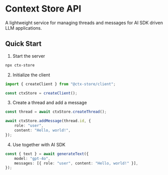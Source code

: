 # Context Store API

A lightweight service for managing threads and messages for AI SDK driven LLM applications.

## Quick Start

1. Start the server

```bash
npx ctx-store
```

2. Initialize the client

```typescript
import { createClient } from "@ctx-store/client";

const ctxStore = createClient();
```

3. Create a thread and add a message

```typescript
const thread = await ctxStore.createThread();

await ctxStore.addMessage(thread.id, {
	role: "user",
	content: "Hello, world!",
});
```

4. Use together with AI SDK

```typescript
const { text } = await generateText({
	model: "gpt-4o",
	messages: [{ role: "user", content: "Hello, world!" }],
});
```
